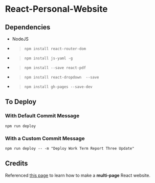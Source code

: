 # React-Personal-Website

## Dependencies

- NodeJS
- > `npm install react-router-dom`

- > `npm install js-yaml -g`

- > `npm install --save react-pdf`

- > `npm install react-dropdown  --save`

- > `npm install gh-pages --save-dev`

## To Deploy

### With Default Commit Message

```
npm run deploy
```

### With a Custom Commit Message

```
npm run deploy -- -m "Deploy Work Term Report Three Update"
```

## Credits

Referenced [this page](https://www.geeksforgeeks.org/how-to-create-a-multi-page-website-using-react-js/) to learn how to make a **multi-page** React website.